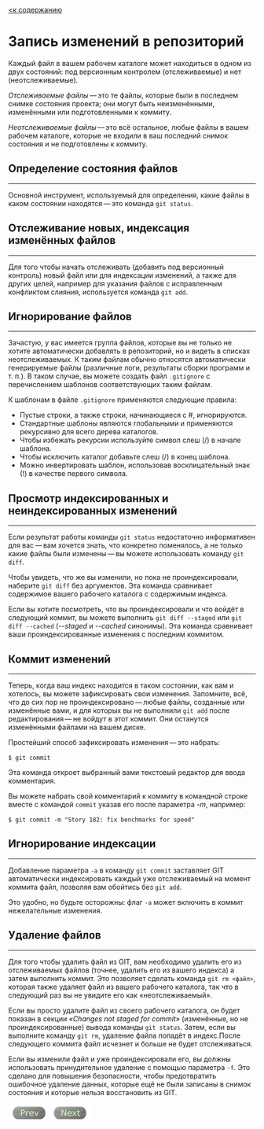 [<к содержанию](./readme.md)

# Запись изменений в репозиторий
Каждый файл в вашем рабочем каталоге может находиться в одном из двух состояний: под версионным контролем (отслеживаемые) и нет (неотслеживаемые). 

*Отслеживаемые файлы* — это те файлы, которые были в последнем снимке состояния проекта; они могут быть неизменёнными, изменёнными или подготовленными к коммиту.

*Неотслеживаемые файлы* — это всё остальное, любые файлы в вашем рабочем каталоге, которые не входили в ваш последний снимок состояния и не подготовлены к коммиту.



## Определение состояния файлов
---
Основной инструмент, используемый для определения, какие файлы в каком состоянии находятся — это команда `git status`. 


## Отслеживание новых, индексация изменённых файлов
---
Для того чтобы начать отслеживать (добавить под версионный контроль) новый файл или для индексации изменений, а также для других целей, например для указания файлов с исправленным конфликтом слияния, используется команда 
`git add`.


## Игнорирование файлов
---
Зачастую, у вас имеется группа файлов, которые вы не только не хотите автоматически добавлять в репозиторий, но и видеть в списках неотслеживаемых. К таким файлам обычно относятся автоматически генерируемые файлы (различные логи, результаты сборки программ и т. п.). В таком случае, вы можете создать файл `.gitignore` с перечислением шаблонов соответствующих таким файлам. 

К шаблонам в файле `.gitignore` применяются следующие правила:

* Пустые строки, а также строки, начинающиеся с #, игнорируются.
* Стандартные шаблоны являются глобальными и применяются рекурсивно для всего дерева каталогов.
* Чтобы избежать рекурсии используйте символ слеш (/) в начале шаблона.
* Чтобы исключить каталог добавьте слеш (/) в конец шаблона.
* Можно инвертировать шаблон, использовав восклицательный знак (!) в качестве первого символа.


## Просмотр индексированных и неиндексированных изменений
---

Если результат работы команды `git status` недостаточно информативен для вас — вам хочется знать, что конкретно поменялось, а не только какие файлы были изменены — вы можете использовать команду `git diff`.

Чтобы увидеть, что же вы изменили, но пока не проиндексировали, наберите `git diff` без аргументов. Эта команда сравнивает содержимое вашего рабочего каталога с содержимым индекса. 

Если вы хотите посмотреть, что вы проиндексировали и что войдёт в следующий коммит, вы можете выполнить ```git diff --staged``` 
или `git diff --cached` (*--staged* и *--cached* синонимы). Эта команда сравнивает ваши проиндексированные изменения с последним коммитом.


## Коммит изменений
---
Теперь, когда ваш индекс находится в таком состоянии, как вам и хотелось, вы можете зафиксировать свои изменения. Запомните, всё, что до сих пор не проиндексировано — любые файлы, созданные или изменённые вами, и для которых вы не выполнили `git add` после редактирования — не войдут в этот коммит. Они останутся изменёнными файлами на вашем диске.

Простейший способ зафиксировать изменения — это набрать:
```
$ git commit
```
Эта команда откроет выбранный вами текстовый редактор для ввода комментария.

Вы можете набрать свой комментарий к коммиту в командной строке вместе с командой `commit` указав его после параметра *-m*, например:
```
$ git commit -m "Story 182: fix benchmarks for speed"
```

## Игнорирование индексации
---
Добавление параметра `-a` в команду `git commit` заставляет GIT автоматически индексировать каждый уже отслеживаемый на момент коммита файл, позволяя вам обойтись без `git add`.

Это удобно, но будьте осторожны: флаг `-a` может включить в коммит нежелательные изменения.

## Удаление файлов
---
Для того чтобы удалить файл из GIT, вам необходимо удалить его из отслеживаемых файлов (точнее, удалить его из вашего индекса) а затем выполнить коммит. Это позволяет сделать команда `git rm <файл>`, которая также удаляет файл из вашего рабочего каталога, так что в следующий раз вы не увидите его как «неотслеживаемый».

Если вы просто удалите файл из своего рабочего каталога, он будет показан в секции *«Changes not staged for commit»* (изменённые, но не проиндексированные) вывода команды `git status`.
Затем, если вы выполните команду `git rm`, удаление файла попадёт в индекс.После следующего коммита файл исчезнет и больше не будет отслеживаться.

Если вы изменили файл и уже проиндексировали его, вы должны использовать принудительное удаление с помощью параметра `-f`. Это сделано для повышения безопасности, чтобы предотвратить ошибочное удаление данных, которые ещё не были записаны в снимок состояния и которые нельзя восстановить из GIT.


[![Prev](/assets/prev3.png)](repo_create.md "Предыдущий раздел")[![Next](/assets/next3.png)](commit.md "Следующий раздел")